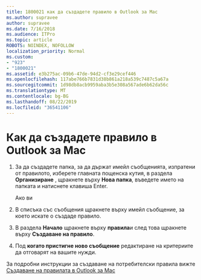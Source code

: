 ```yaml
---
title: 1800021 как да създадете правило в Outlook за Mac
ms.author: supravee
author: supravee
ms.date: 7/16/2018
ms.audience: ITPro
ms.topic: article
ROBOTS: NOINDEX, NOFOLLOW
localization_priority: Normal
ms.custom:
- "923"
- "1800021"
ms.assetid: e3b275ac-09b6-47de-94d2-cf3e29cef446
ms.openlocfilehash: 117abe766b7831d38b861a218a539c7487c5a67a
ms.sourcegitcommit: 1d98db8acb9959aba3b5e308a567ade6b62da56c
ms.translationtype: MT
ms.contentlocale: bg-BG
ms.lasthandoff: 08/22/2019
ms.locfileid: "36541106"
---
```

# <a name="how-to-create-a-rule-in-outlook-for-mac"></a>Как да създадете правило в Outlook за Mac

1. За да създадете папка, за да държат имейл съобщенията, изпратени от правилото, изберете главната пощенска кутия, в раздела **Организиране** , щракнете върху **Нова папка**, въведете името на папката и натиснете клавиша Enter.

    Ако ви 

2. В списъка със съобщения щракнете върху имейл съобщение, за което искате о създаде правило.

3. В раздела **Начало** щракнете върху **правила**и след това щракнете върху **Създаване на правило**.

4. Под **когато пристигне ново съобщение** редактиране на критериите да отговарят на вашите нужди. 

За подробни инструкции за създаване на потребителски правила вижте [Създаване на правилата в Outlook за Mac](https://aka.ms/AA1uy0v)
  